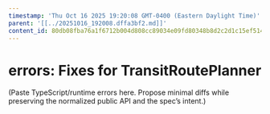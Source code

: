 ```yaml
---
timestamp: 'Thu Oct 16 2025 19:20:08 GMT-0400 (Eastern Daylight Time)'
parent: '[[../20251016_192008.dffa3bf2.md]]'
content_id: 80db08fba76a1f6712b004d808cc89034e09fd80348b8d2c2d1c15ef514a556c
---
```


# errors: Fixes for TransitRoutePlanner

(Paste TypeScript/runtime errors here. Propose minimal diffs while preserving the normalized public API and the spec’s intent.)
